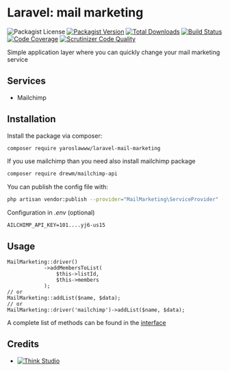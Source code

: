 # Laravel: mail marketing

![Packagist License](https://img.shields.io/packagist/l/yaroslawww/laravel-mail-marketing?color=%234dc71f)
[![Packagist Version](https://img.shields.io/packagist/v/yaroslawww/laravel-mail-marketing)](https://packagist.org/packages/yaroslawww/laravel-mail-marketing)
[![Total Downloads](https://img.shields.io/packagist/dt/yaroslawww/laravel-mail-marketing)](https://packagist.org/packages/yaroslawww/laravel-mail-marketing)
[![Build Status](https://scrutinizer-ci.com/g/yaroslawww/laravel-mail-marketing/badges/build.png?b=master)](https://scrutinizer-ci.com/g/yaroslawww/laravel-mail-marketing/build-status/master)
[![Code Coverage](https://scrutinizer-ci.com/g/yaroslawww/laravel-mail-marketing/badges/coverage.png?b=master)](https://scrutinizer-ci.com/g/yaroslawww/laravel-mail-marketing/?branch=master)
[![Scrutinizer Code Quality](https://scrutinizer-ci.com/g/yaroslawww/laravel-mail-marketing/badges/quality-score.png?b=master)](https://scrutinizer-ci.com/g/yaroslawww/laravel-mail-marketing/?branch=master)

Simple application layer where you can quickly change your mail marketing service

## Services

- Mailchimp

## Installation

Install the package via composer:

```bash
composer require yaroslawww/laravel-mail-marketing
```

If you use mailchimp than you need also install mailchimp package

```bash
composer require drewm/mailchimp-api
```

You can publish the config file with:

```bash
php artisan vendor:publish --provider="MailMarketing\ServiceProvider" --tag="config"
```

Configuration in *.env* (optional)

```dotenv
AILCHIMP_API_KEY=101....yj6-us15
```

## Usage

```injectablephp
MailMarketing::driver()
            ->addMembersToList(
                $this->listId,
                $this->members
            );
// or
MailMarketing::addList($name, $data);
// or
MailMarketing::driver('mailchimp')->addList($name, $data);
```

A complete list of methods can be found in the [interface](./src/Drivers/MailMarketingInterface.php)

## Credits

- [![Think Studio](https://yaroslawww.github.io/images/sponsors/packages/logo-think-studio.png)](https://think.studio/)
